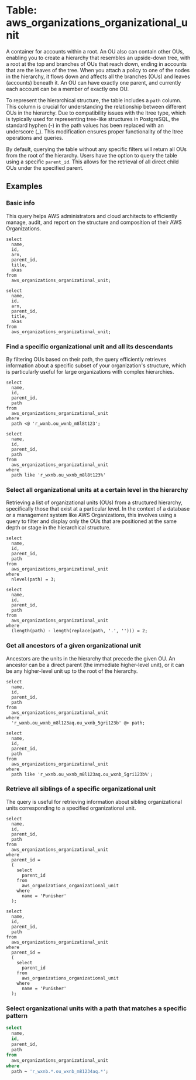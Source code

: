 # Table: aws_organizations_organizational_unit

A container for accounts within a root. An OU also can contain other OUs, enabling you to create a hierarchy that resembles an upside-down tree, with a root at the top and branches of OUs that reach down, ending in accounts that are the leaves of the tree. When you attach a policy to one of the nodes in the hierarchy, it flows down and affects all the branches (OUs) and leaves (accounts) beneath it. An OU can have exactly one parent, and currently each account can be a member of exactly one OU.

To represent the hierarchical structure, the table includes a `path` column. This column is crucial for understanding the relationship between different OUs in the hierarchy. Due to compatibility issues with the ltree type, which is typically used for representing tree-like structures in PostgreSQL, the standard hyphen (-) in the path values has been replaced with an underscore (\_). This modification ensures proper functionality of the ltree operations and queries.

By default, querying the table without any specific filters will return all OUs from the root of the hierarchy. Users have the option to query the table using a specific `parent_id`. This allows for the retrieval of all direct child OUs under the specified parent.

## Examples

### Basic info
This query helps AWS administrators and cloud architects to efficiently manage, audit, and report on the structure and composition of their AWS Organizations.

```sql+postgres
select
  name,
  id,
  arn,
  parent_id,
  title,
  akas
from
  aws_organizations_organizational_unit;
```

```sql+sqlite
select
  name,
  id,
  arn,
  parent_id,
  title,
  akas
from
  aws_organizations_organizational_unit;
```

### Find a specific organizational unit and all its descendants
By filtering OUs based on their path, the query efficiently retrieves information about a specific subset of your organization's structure, which is particularly useful for large organizations with complex hierarchies.

```sql+postgres
select
  name,
  id,
  parent_id,
  path
from
  aws_organizations_organizational_unit
where
  path <@ 'r_wxnb.ou_wxnb_m8l8t123';
```

```sql+sqlite
select
  name,
  id,
  parent_id,
  path
from
  aws_organizations_organizational_unit
where
  path like 'r_wxnb.ou_wxnb_m8l8t123%'
```

### Select all organizational units at a certain level in the hierarchy
Retrieving a list of organizational units (OUs) from a structured hierarchy, specifically those that exist at a particular level. In the context of a database or a management system like AWS Organizations, this involves using a query to filter and display only the OUs that are positioned at the same depth or stage in the hierarchical structure.

```sql+postgres
select
  name,
  id,
  parent_id,
  path
from
  aws_organizations_organizational_unit
where
  nlevel(path) = 3;
```

```sql+sqlite
select
  name,
  id,
  parent_id,
  path
from
  aws_organizations_organizational_unit
where
  (length(path) - length(replace(path, '.', ''))) = 2;

```

### Get all ancestors of a given organizational unit
Ancestors are the units in the hierarchy that precede the given OU. An ancestor can be a direct parent (the immediate higher-level unit), or it can be any higher-level unit up to the root of the hierarchy.

```sql+postgres
select
  name,
  id,
  parent_id,
  path
from
  aws_organizations_organizational_unit
where
  'r_wxnb.ou_wxnb_m8l123aq.ou_wxnb_5gri123b' @> path;
```

```sql+sqlite
select
  name,
  id,
  parent_id,
  path
from
  aws_organizations_organizational_unit
where
  path like 'r_wxnb.ou_wxnb_m8l123aq.ou_wxnb_5gri123b%';
```

### Retrieve all siblings of a specific organizational unit
The query is useful for retrieving information about sibling organizational units corresponding to a specified organizational unit.

```sql+postgres
select
  name,
  id,
  parent_id,
  path
from
  aws_organizations_organizational_unit
where
  parent_id =
  (
    select
      parent_id
    from
      aws_organizations_organizational_unit
    where
      name = 'Punisher'
  );
```

```sql+sqlite
select
  name,
  id,
  parent_id,
  path
from
  aws_organizations_organizational_unit
where
  parent_id =
  (
    select
      parent_id
    from
      aws_organizations_organizational_unit
    where
      name = 'Punisher'
  );
```

### Select organizational units with a path that matches a specific pattern

```sql
select
  name,
  id,
  parent_id,
  path
from
  aws_organizations_organizational_unit
where
  path ~ 'r_wxnb.*.ou_wxnb_m81234aq.*';
```

